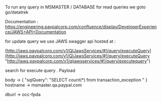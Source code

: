 To run any query in MSMASTER / DATABASE
for read queries we goto go/datatrek

Documentation : https://engineering.paypalcorp.com/confluence/display/DeveloperExperience/JAWS+API+Documentation

for update query 
we use JAWS swagger api 
hosted at  :

[http://jaws.paypalcorp.com/v1/QIJawsServices/#!/query/executeQuery](http://jaws.paypalcorp.com/v1/QIJawsServices/#!/query/executeQuery "http://jaws.paypalcorp.com/v1/qijawsservices/#!/query/executequery")

search for execute query .
Payload 


body -> {
  "sqlQuery": "SELECT count(*) from transaction_exception "
}
hostname -> msmaster.qa.paypal.com

dburl -> occ-fpda